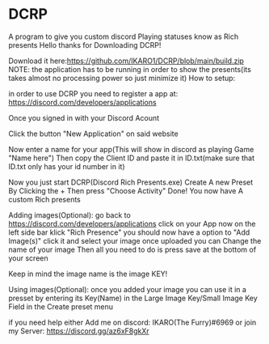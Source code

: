 # DCRP
A program to give you custom discord Playing statuses know as Rich presents
Hello thanks for Downloading DCRP!

Download it here:https://github.com/IKARO1/DCRP/blob/main/build.zip
NOTE: the application has to be running in order to show the presents(its takes almost no processing power so just minimize it)
How to setup:


in order to use DCRP you need to register a app at:
https://discord.com/developers/applications

Once you signed in with your Discord Acount

Click the button "New Application" on said website

Now enter a name for your app(This will show in discord as playing Game "Name here")
Then copy the Client ID and paste it in ID.txt(make sure that ID.txt only has your id number in it)

Now you just start DCRP(Discord Rich Presents.exe)
Create A new Preset By Clicking the +
Then press "Choose Activity"
Done!
You now have A custom Rich presents


Adding images(Optional):
go back to https://discord.com/developers/applications
click on your App
now on the left side bar klick "Rich Presence"
you should now have a option to "Add Image(s)"
click it and select your image
once uploaded you can Change the name of your image
Then all you need to do is press save at the bottom of your screen

Keep in mind the image name is the image KEY!

Using images(Optional):
once you added your image you can use it in a presset by entering
its Key(Name) in the Large Image Key/Small Image Key Field in the Create preset menu

if you need help either Add me on discord:
IKARO(The Furry)#6969
or join my Server:
https://discord.gg/az6xF8gkXr
